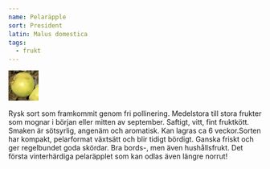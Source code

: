 ```yaml
---
name: Pelaräpple
sort: President
latin: Malus domestica
tags:
  - frukt
---
```


<img src="/img/malus-domestica-president.jpg" width="60" data-srcset="1x, 1.5x, 2x" alt="Malus domestica" data-attribution="https://www.blomqvistplantskola.com/index.php?route=product/product&product_id=5320&search=Grenman">

Rysk sort som framkommit genom fri pollinering. Medelstora till stora frukter som mognar i början eller mitten av september. Saftigt, vitt, fint fruktkött. Smaken är sötsyrlig, angenäm och aromatisk. Kan lagras ca 6 veckor.Sorten har kompakt, pelarformat växtsätt och blir tidigt bördigt. Ganska friskt och ger regelbundet goda skördar. Bra bords-, men även hushållsfrukt. Det första vinterhärdiga pelaräpplet som kan odlas även längre norrut!
